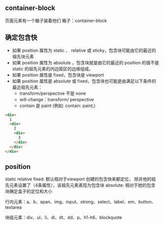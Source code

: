 ## container-block
页面元素有一个箱子装着他们
箱子：container-block

## 确定包含快
- 如果 position 属性为 static 、 relative 或 sticky，包含块可能由它的最近的祖先块元素
- 如果 position 属性为 absolute ，包含块就是由它的最近的 position 的值不是 static 
    的祖先元素的内边距区的边缘组成。
- 如果 position 属性是 fixed，包含块是 viewport
- 如果 position 属性是 absolute 或 fixed，包含块也可能是由满足以下条件的最近祖先元素：
  - transform/perspective 不是 none
  - will-change：transform/ perspective
  - contain 是 paint (例如: contain: paint;)

```html
<div>
  1
  <div>
    2
    <div>
      3
    </div>
  </div>
</div>
```

## position
static
relative
fixed: 默认相对于viewport 创建的包含快来都定位，
除非他的祖先元素设置了（4条属性），该祖先元素表现为包含块
absolute: 相对于她的包含块确定盒子的定位和大小


行内元素：a、b、span、img、input、strong、select、label、em、button、textarea

块级元素：div、ul、li、dl、dt、dd、p、h1-h6、blockquote